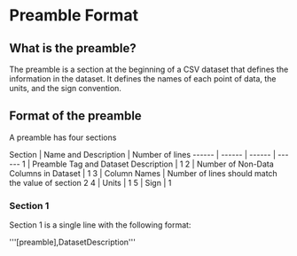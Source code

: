 # Preamble Format

## What is the preamble?
The preamble is a section at the beginning of a CSV dataset that defines the information in the dataset. It defines the names of each point of data, the units, and the sign convention.

## Format of the preamble
A preamble has four sections

Section | Name and Description | Number of lines 
------ | ------ | ------ | ------
1 | Preamble Tag and Dataset Description | 1 
2 | Number of Non-Data Columns in Dataset | 1
3 | Column Names | Number of lines should match the value of section 2
4 | Units | 1
5 | Sign | 1

### Section 1
Section 1 is a single line with the following format:

'''[preamble],DatasetDescription'''

